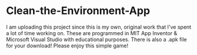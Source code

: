 # Clean-the-Environment-App
I am uploading this project since this is my own, original work that I've spent a lot of time working on. These are programmed in MIT App Inventor & Microsoft Visual Studio with educational purposes. There is also a .apk file for your download! Please enjoy this simple game!
